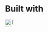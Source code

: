# Built with
[<img align="left" alt="medium" src="https://www.freeiconspng.com/thumbs/tool-icon/tool-icon-33.jpg" width="20px" height="25px" />